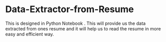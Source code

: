 # Data-Extractor-from-Resume
This is designed in Python Notebook . This will provide us the data extracted from ones resume and it will help us to read the resume in more easy and efficient way. 
